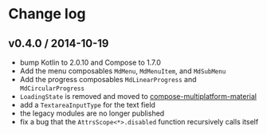 # Change log

## v0.4.0 / 2014-10-19

* bump Kotlin to 2.0.10 and Compose to 1.7.0
* Add the menu composables `MdMenu`, `MdMenuItem`, and `MdSubMenu`
* Add the progress composables `MdLinearProgress` and `MdCircularProgress`
* `LoadingState` is removed and moved to [compose-multiplatform-material](https://github.com/huanshankeji/compose-multiplatform-material)
* add a `TextareaInputType` for the text field
* the legacy modules are no longer published
* fix a bug that the `AttrsScope<*>.disabled` function recursively calls itself
